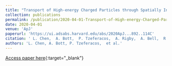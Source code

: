 ```yaml
---
title: "Transport of High-energy Charged Particles through Spatially Intermittent Turbulent Magnetic Fields"
collection: publications
permalink: /publication/2020-04-01-Transport-of-High-energy-Charged-Particles-through-Spatially-Intermittent-Turbulent-Magnetic-Fields
date: 2020-04-01
venue: 'ApJ'
paperurl: 'https://ui.adsabs.harvard.edu/abs/2020ApJ...892..114C'
citation: ' L. Chen,  A. Bott,  P. Tzeferacos,  A. Rigby,  A. Bell,  R. Bingham,  C. Graziani,  J. Katz,  M. Koenig,  C. Li,  R. Petrasso,  H. Park,  J. Ross,  D. Ryu,  T. White,  B. Reville,  J. Matthews,  J. Meinecke,  F. Miniati,  E. Zweibel,  S. Sarkar,  A. Schekochihin,  D. Lamb,  D. Froula,  G. Gregori, &quot;Transport of High-energy Charged Particles through Spatially Intermittent Turbulent Magnetic Fields.&quot; ApJ, 2020.'
authors: 'L. Chen, A. Bott, P. Tzeferacos,  et al.'
---
```

[Access paper here](https://ui.adsabs.harvard.edu/abs/2020ApJ...892..114C){:target="_blank"}
